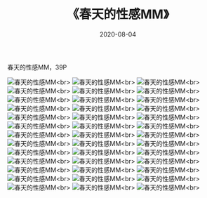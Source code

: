 ﻿---
layout: post
title: 《春天的性感MM》
date: 2020-08-04
img: http://photo.orgx.cf/%E6%80%A7%E6%84%9F/2019/春天的MM[40P]/000.jpg
tags: [美女,性感,泳衣]
---

春天的性感MM，39P

![春天的性感MM](http://photo.orgx.cf/%E6%80%A7%E6%84%9F/2019/春天的MM[40P]/001.jpg''春天的性感MM'')<br>
![春天的性感MM](http://photo.orgx.cf/%E6%80%A7%E6%84%9F/2019/春天的MM[40P]/002.jpg''春天的性感MM'')<br>
![春天的性感MM](http://photo.orgx.cf/%E6%80%A7%E6%84%9F/2019/春天的MM[40P]/003.jpg''春天的性感MM'')<br>
![春天的性感MM](http://photo.orgx.cf/%E6%80%A7%E6%84%9F/2019/春天的MM[40P]/004.jpg''春天的性感MM'')<br>
![春天的性感MM](http://photo.orgx.cf/%E6%80%A7%E6%84%9F/2019/春天的MM[40P]/005.jpg''春天的性感MM'')<br>
![春天的性感MM](http://photo.orgx.cf/%E6%80%A7%E6%84%9F/2019/春天的MM[40P]/006.jpg''春天的性感MM'')<br>
![春天的性感MM](http://photo.orgx.cf/%E6%80%A7%E6%84%9F/2019/春天的MM[40P]/007.jpg''春天的性感MM'')<br>
![春天的性感MM](http://photo.orgx.cf/%E6%80%A7%E6%84%9F/2019/春天的MM[40P]/008.jpg''春天的性感MM'')<br>
![春天的性感MM](http://photo.orgx.cf/%E6%80%A7%E6%84%9F/2019/春天的MM[40P]/009.jpg''春天的性感MM'')<br>
![春天的性感MM](http://photo.orgx.cf/%E6%80%A7%E6%84%9F/2019/春天的MM[40P]/010.jpg''春天的性感MM'')<br>
![春天的性感MM](http://photo.orgx.cf/%E6%80%A7%E6%84%9F/2019/春天的MM[40P]/011.jpg''春天的性感MM'')<br>
![春天的性感MM](http://photo.orgx.cf/%E6%80%A7%E6%84%9F/2019/春天的MM[40P]/012.jpg''春天的性感MM'')<br>
![春天的性感MM](http://photo.orgx.cf/%E6%80%A7%E6%84%9F/2019/春天的MM[40P]/013.jpg''春天的性感MM'')<br>
![春天的性感MM](http://photo.orgx.cf/%E6%80%A7%E6%84%9F/2019/春天的MM[40P]/014.jpg''春天的性感MM'')<br>
![春天的性感MM](http://photo.orgx.cf/%E6%80%A7%E6%84%9F/2019/春天的MM[40P]/015.jpg''春天的性感MM'')<br>
![春天的性感MM](http://photo.orgx.cf/%E6%80%A7%E6%84%9F/2019/春天的MM[40P]/016.jpg''春天的性感MM'')<br>
![春天的性感MM](http://photo.orgx.cf/%E6%80%A7%E6%84%9F/2019/春天的MM[40P]/017.jpg''春天的性感MM'')<br>
![春天的性感MM](http://photo.orgx.cf/%E6%80%A7%E6%84%9F/2019/春天的MM[40P]/018.jpg''春天的性感MM'')<br>
![春天的性感MM](http://photo.orgx.cf/%E6%80%A7%E6%84%9F/2019/春天的MM[40P]/019.jpg''春天的性感MM'')<br>
![春天的性感MM](http://photo.orgx.cf/%E6%80%A7%E6%84%9F/2019/春天的MM[40P]/020.jpg''春天的性感MM'')<br>
![春天的性感MM](http://photo.orgx.cf/%E6%80%A7%E6%84%9F/2019/春天的MM[40P]/021.jpg''春天的性感MM'')<br>
![春天的性感MM](http://photo.orgx.cf/%E6%80%A7%E6%84%9F/2019/春天的MM[40P]/022.jpg''春天的性感MM'')<br>
![春天的性感MM](http://photo.orgx.cf/%E6%80%A7%E6%84%9F/2019/春天的MM[40P]/023.jpg''春天的性感MM'')<br>
![春天的性感MM](http://photo.orgx.cf/%E6%80%A7%E6%84%9F/2019/春天的MM[40P]/024.jpg''春天的性感MM'')<br>
![春天的性感MM](http://photo.orgx.cf/%E6%80%A7%E6%84%9F/2019/春天的MM[40P]/025.jpg''春天的性感MM'')<br>
![春天的性感MM](http://photo.orgx.cf/%E6%80%A7%E6%84%9F/2019/春天的MM[40P]/026.jpg''春天的性感MM'')<br>
![春天的性感MM](http://photo.orgx.cf/%E6%80%A7%E6%84%9F/2019/春天的MM[40P]/027.jpg''春天的性感MM'')<br>
![春天的性感MM](http://photo.orgx.cf/%E6%80%A7%E6%84%9F/2019/春天的MM[40P]/028.jpg''春天的性感MM'')<br>
![春天的性感MM](http://photo.orgx.cf/%E6%80%A7%E6%84%9F/2019/春天的MM[40P]/029.jpg''春天的性感MM'')<br>
![春天的性感MM](http://photo.orgx.cf/%E6%80%A7%E6%84%9F/2019/春天的MM[40P]/030.jpg''春天的性感MM'')<br>
![春天的性感MM](http://photo.orgx.cf/%E6%80%A7%E6%84%9F/2019/春天的MM[40P]/031.jpg''春天的性感MM'')<br>
![春天的性感MM](http://photo.orgx.cf/%E6%80%A7%E6%84%9F/2019/春天的MM[40P]/032.jpg''春天的性感MM'')<br>
![春天的性感MM](http://photo.orgx.cf/%E6%80%A7%E6%84%9F/2019/春天的MM[40P]/033.jpg''春天的性感MM'')<br>
![春天的性感MM](http://photo.orgx.cf/%E6%80%A7%E6%84%9F/2019/春天的MM[40P]/034.jpg''春天的性感MM'')<br>
![春天的性感MM](http://photo.orgx.cf/%E6%80%A7%E6%84%9F/2019/春天的MM[40P]/035.jpg''春天的性感MM'')<br>
![春天的性感MM](http://photo.orgx.cf/%E6%80%A7%E6%84%9F/2019/春天的MM[40P]/036.jpg''春天的性感MM'')<br>
![春天的性感MM](http://photo.orgx.cf/%E6%80%A7%E6%84%9F/2019/春天的MM[40P]/037.jpg''春天的性感MM'')<br>
![春天的性感MM](http://photo.orgx.cf/%E6%80%A7%E6%84%9F/2019/春天的MM[40P]/038.jpg''春天的性感MM'')<br>
![春天的性感MM](http://photo.orgx.cf/%E6%80%A7%E6%84%9F/2019/春天的MM[40P]/039.jpg''春天的性感MM'')<br>
